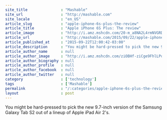 ```yaml
---
site_title               : "Mashable"
site_url                 : "http://mashable.com"
site_locale              : "en_US"
article_slug             : "apple-iphone-6s-plus-the-review"
article_title            : "Apple iPhone 6S Plus: The review"
article_image            : "http://i.amz.mshcdn.com/20-m_a8NA2L4rmNVGRDtpGqclBM=/1200x627/2015%2F11%2F02%2Fdf%2FN85A0311.344b2.jpg"
article_url              : "http://mashable.com/2015/09/22/apple-iphone-6s-plus-review/"
article_published_at     : "2015-09-22T12:00:42-03:00"
article_description      : "You might be hard-pressed to pick the new 9.7-inch version of the Samsung Galaxy Tab S2 out of a lineup of Apple iPad Air 2's."
article_author_name      : null
article_author_image     : "http://i.amz.mshcdn.com/ziOBHf-ziCge9FhlLPoBk_xbCS8=/90x90/2016%2F09%2F16%2Fa2%2Fhttpsd2mhye01h4nj2n.cloudfront.netmediaZgkyMDE1LzA0.a9a3a.jpg"
article_author_biography : null
article_author_profile   : null
article_author_facebook  : null
article_author_twitter   : null
category                 : ['technology']
tags                     : ['Mashable']
permalink                : "/:categories/apple-iphone-6s-plus-the-review/"
layout                   : post
---
```


You might be hard-pressed to pick the new 9.7-inch version of the Samsung Galaxy Tab S2 out of a lineup of Apple iPad Air 2's.
